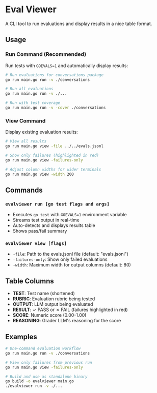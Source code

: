 # Eval Viewer

A CLI tool to run evaluations and display results in a nice table format.

## Usage

### Run Command (Recommended)
Run tests with `GOEVALS=1` and automatically display results:

```bash
# Run evaluations for conversations package
go run main.go run -v ./conversations

# Run all evaluations
go run main.go run -v ./...

# Run with test coverage
go run main.go run -v -cover ./conversations
```

### View Command  
Display existing evaluation results:

```bash
# View all results
go run main.go view -file ../../evals.jsonl

# Show only failures (highlighted in red)
go run main.go view -failures-only

# Adjust column widths for wider terminals  
go run main.go view -width 200
```

## Commands

### `evalviewer run [go test flags and args]`
- Executes `go test` with `GOEVALS=1` environment variable
- Streams test output in real-time
- Auto-detects and displays results table
- Shows pass/fail summary

### `evalviewer view [flags]`  
- `-file`: Path to the evals.jsonl file (default: "evals.jsonl")
- `-failures-only`: Show only failed evaluations
- `-width`: Maximum width for output columns (default: 80)

## Table Columns

- **TEST**: Test name (shortened)
- **RUBRIC**: Evaluation rubric being tested
- **OUTPUT**: LLM output being evaluated  
- **RESULT**: ✓ PASS or ✗ FAIL (failures highlighted in red)
- **SCORE**: Numeric score (0.00-1.00)
- **REASONING**: Grader LLM's reasoning for the score

## Examples

```bash
# One-command evaluation workflow
go run main.go run -v ./conversations

# View only failures from previous run
go run main.go view -failures-only

# Build and use as standalone binary
go build -o evalviewer main.go
./evalviewer run -v ./...
```